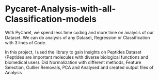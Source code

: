 # Pycaret-Analysis-with-all-Classification-models

With PyCaret, we spend less time coding and more time on analysis of our Dataset.
We can do analysis of any Dataset, Regression or Classification with 3 lines of Code.

In this project, I used the library to gain Insights on Peptides Dataset (Peptides are important molecules with diverse biological functions and biomedical uses).
Did Normalization with different methods, Feature Selection, Outlier Removals, PCA and Analysed and created output files of Analysis
